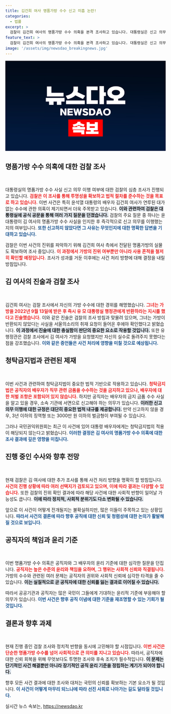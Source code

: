 ```yaml
---
title: 김건희 여사 명품가방 수수 신고 미흡 논란!
categories:
  - 법률
excerpt: >
  검찰이 김건희 여사의 명품가방 수수 의혹을 본격 조사하고 있습니다. 대통령실은 신고 의무 이행 여부에 대한 질의에 회신하며, 검찰은 실물을 제출받고 진위 확인에 나섰습니다. 과연 김 여사가 저지른 사건의 전말은 무엇일까요?
feature_text: >
  검찰이 김건희 여사의 명품가방 수수 의혹을 본격 조사하고 있습니다. 대통령실은 신고 의무 이행 여부에 대한 질의에 회신하며, 검찰은 실물을 제출받고 진위 확인에 나섰습니다. 과연 김 여사가 저지른 사건의 전말은 무엇일까요?
image: '/assets/img/newsdao_breakingnews.jpg'
---
```


<p><img src="/assets/img/newsdao_breakingnews.jpg" alt="implanttips 속보" /></p>

<h2 data-ke-size="size26">명품가방 수수 의혹에 대한 검찰 조사</h2>

<p data-ke-size="size16">&nbsp;</p>

<p>대통령실의 명품가방 수수 사실 신고 의무 이행 여부에 대한 검찰의 심층 조사가 진행되고 있습니다. <b><span style="color: #ee2323;">검찰은 이 조사를 통해 투명성을 확보하고 법적 절차를 준수하는 것을 목표로 하고 있습니다.</span></b> 이번 사건은 특히 윤석열 대통령의 배우자 김건희 여사가 연루된 대가 없는 수수에 관한 의혹이 제기되면서 더욱 주목받고 있습니다. <b><span style="background-color: #21538527;">이와 관련하여 검찰은 대통령실에 공식 공문을 통해 여러 가지 질문을 던졌습니다.</span></b> 검찰의 주요 질문 중 하나는 윤 대통령이 김 여사의 명품가방 수수 사실을 인지한 후 즉각적으로 신고 의무를 이행했는지의 여부입니다. <b><span style="color: #1a5490;">또한 신고하지 않았다면 그 사유는 무엇인지에 대한 명확한 답변을 기대하고 있습니다.</span></b> </p>

<p>검찰은 이번 사건의 진위를 파악하기 위해 김건희 여사 측에서 전달된 명품가방의 실물도 확보하여 조사 중입니다. <b><span style="color: #ee2323;">이 과정에서 가방의 진위 여부뿐만 아니라 사용 흔적을 철저히 확인할 예정입니다.</span></b> 조사가 성과를 거둔 이후에는 사건 처리 방향에 대해 결정을 내릴 방침입니다. </p>

<h2 data-ke-size="size26">김 여사의 진술과 검찰 조사</h2>

<p data-ke-size="size16">&nbsp;</p>

<p>김건희 여사는 검찰 조사에서 자신의 가방 수수에 대한 경위를 해명했습니다. <b><span style="color: #ee2323;">그녀는 가방을 2022년 9월 13일에 받은 후 즉시 유 모 대통령실 행정관에게 반환하라는 지시를 했다고 진술했습니다.</span></b> 이와 같은 진술은 검찰의 조사 방침과 맞물려 있으며, 그녀는 가방이 반환되지 않았다는 사실을 서울의소리의 취재 요청이 들어온 후에야 확인했다고 밝혔습니다. <b><span style="background-color: #21538527;">이 과정에서 진술에 대한 충실함이 판단의 중요한 요소로 작용할 것입니다.</span></b> 또한 유 행정관은 검찰 조사에서 김 여사가 가방을 요청했지만 자신의 실수로 돌려주지 못했다는 점을 강조했습니다. <b><span style="color: #1a5490;">이와 같은 증언들은 사건 처리에 영향을 미칠 것으로 예상됩니다.</span></b></p>

<h2 data-ke-size="size26">청탁금지법과 관련된 제재</h2>

<p data-ke-size="size16">&nbsp;</p>

<p>이번 사건과 관련하여 청탁금지법이 중요한 법적 기반으로 작용하고 있습니다. <b><span style="color: #ee2323;">청탁금지법은 공직자의 배우자가 직무 관련 금품을 수수하는 것을 금지하고 있으나, 배우자에 대한 처벌 조항은 포함되어 있지 않습니다.</span></b> 하지만 공직자는 배우자의 금지 금품 수수 사실을 알고 있을 경우, 소속 기관에 서면으로 신고해야 하는 의무가 있습니다. <b><span style="background-color: #21538527;">이러한 신고 의무 이행에 대한 규정은 대단히 중요한 법적 내규를 제공합니다.</span></b> 만약 신고하지 않을 경우, 3년 이하의 징역형 또는 3000만 원 이하의 벌금형이 부여될 수 있습니다. </p>

<p>그러나 국민권익위원회는 최근 이 사건에 있어 대통령 배우자에게는 청탁금지법의 적용이 해당되지 않는다고 밝혔습니다. <b><span style="color: #1a5490;">이러한 결정은 김 여사의 명품가방 수수 의혹에 대한 조사 결과에 깊은 영향을 미칩니다.</span></b> </p>

<h2 data-ke-size="size26">진행 중인 수사와 향후 전망</h2>

<p data-ke-size="size16">&nbsp;</p>

<p>현재 검찰은 김 여사에 대한 추가 조사를 통해 사건 처리 방향을 명확히 할 방침입니다. <b><span style="color: #ee2323;">사건의 진행 상황에 따라 여러 선택지가 검토되고 있으며, 이에 따라 결과는 다양할 수 있습니다.</span></b> 또한 검찰의 진위 확인 결과에 따라 해당 사건에 대한 사회적 반향이 일어날 가능성도 큽니다. <b><span style="background-color: #21538527;">이에 따라 정치적, 사회적 분위기도 다소 변화될 수 있습니다.</span></b> </p>

<p>앞으로 이 사건이 어떻게 전개될지는 불확실하지만, 많은 이들이 주목하고 있는 상황입니다. <b><span style="color: #1a5490;">따라서 사건의 결론에 따라 향후 공직에 대한 신뢰 및 청렴성에 대한 논의가 활발해질 것으로 보입니다.</span></b></p>

<h2 data-ke-size="size26">공직자의 책임과 윤리 기준</h2>

<p data-ke-size="size16">&nbsp;</p>

<p>이번 명품가방 수수 의혹은 공직자와 그 배우자의 윤리 기준에 대한 심각한 질문을 던집니다. <b><span style="color: #ee2323;">공직자는 높은 수준의 윤리와 책임을 요하며, 그 행위는 사회적 신뢰와 직결됩니다.</span></b> 가방의 수수와 관련된 여러 문제는 공직자의 권위와 사회적 신뢰에 심각한 타격을 줄 수 있습니다. <b><span style="background-color: #21538527;">이는 실질적으로 곧 공직자에 대한 신뢰를 잃는 결과로 이어질 수 있습니다.</span></b> </p>

<p>따라서 공공기관과 공직자는 많은 국민이 그들에게 기대하는 윤리적 기준에 부응해야 할 의무가 있습니다. <b><span style="color: #1a5490;">이번 사건은 향후 공직 이념에 대한 기준을 재조명할 수 있는 기회가 될 것입니다.</span></b> </p>

<h2 data-ke-size="size26">결론과 향후 과제</h2>

<p data-ke-size="size16">&nbsp;</p>

<p>현재 진행 중인 검찰 조사와 정치적 반향을 동시에 고민해야 할 시점입니다. <b><span style="color: #ee2323;">이번 사건은 단순한 명품가방 수수를 넘어 사회적으로 큰 의미를 지니고 있습니다.</span></b> 따라서, 공직자에 대한 신뢰 회복을 위해 무엇보다도 투명한 조사와 후속 조치가 필수적입니다. <b><span style="background-color: #21538527;">이 문제는 단기적인 사건 해결뿐만 아니라 장기적인 공직 윤리 기준을 정립하는 계기가 되어야 합니다.</span></b> </p>

<p>향후 모든 사건 결과에 대한 조사와 대처는 국민의 신뢰를 확보하는 기본 요소가 될 것입니다. <b><span style="color: #1a5490;">이 사건이 어떻게 마무리 되느냐에 따라 선진 사회로 나아가는 길도 달라질 것입니다.</span></b> </p>
실시간 뉴스 속보는, <a href="https://newsdao.kr" rel="dofollow">https://newsdao.kr</a>


